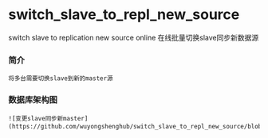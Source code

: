 # switch_slave_to_repl_new_source
switch slave to replication new source online 在线批量切换slave同步新数据源

### 简介
	将多台需要切换slave到新的master源

### 数据库架构图
	![变更slave同步新master](https://github.com/wuyongshenghub/switch_slave_to_repl_new_source/blob/master/change_slave_to_repl_new_source.png)